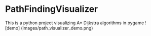 # PathFindingVisualizer
This is a python project visualizing A* Dijkstra algorithms in pygame
![demo] (images/path_visualizer_demo.png)

